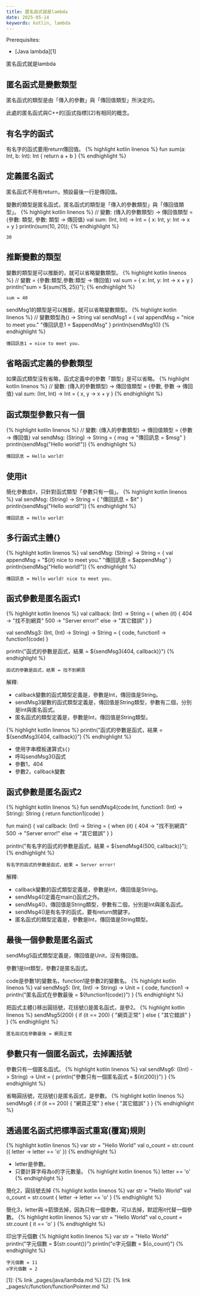 ```yaml
---
title: 匿名函式就是lambda
date: 2025-05-14
keywords: kotlin, lambda
---
```

Prerequisites:

- [Java lambda][1]

匿名函式就是lambda

## 匿名函式是變數類型
匿名函式的類型是由「傳入的參數」與「傳回值類型」所決定的。

此處的匿名函式與C++的[函式指標][2]有相同的概念。

## 有名字的函式
有名字的函式要用return傳回值。
{% highlight kotlin linenos %}
fun sum(a: Int, b: Int): Int {
    return a + b
}
{% endhighlight %}

## 定義匿名函式

匿名函式不用有return，預設最後一行是傳回值。

變數的類型是匿名函式，匿名函式的類型是「傳入的參數類型」與「傳回值類型」。
{% highlight kotlin linenos %}
//  變數: (傳入的參數類型) -> 傳回值類型 = {參數: 類型, 參數: 類型 -> 傳回值}
val sum: (Int, Int) -> Int = { x: Int, y: Int -> x + y }
println(sum(10, 20));
{% endhighlight %}
```
30
```

## 推斷變數的類型
變數的類型是可以推斷的，就可以省略變數類型。
{% highlight kotlin linenos %}
//  變數 = {參數:類型,參數:類型 -> 傳回值}
val sum = { x: Int, y: Int -> x + y }
println("sum = ${sum(15, 25)}");
{% endhighlight %}
```
sum = 40
```

sendMsg1的類型是可以推斷，就可以省略變數類型。
{% highlight kotlin linenos %}
// 變數類型為() -> String
val sendMsg1 = {
    val appendMsg = "nice to meet you."
    "傳回訊息1 = $appendMsg"
}
println(sendMsg1())
{% endhighlight %}
```
傳回訊息1 = nice to meet you.
```

## 省略函式定義的參數類型
如果函式類型沒有省略，函式定義中的參數「類型」是可以省略。
{% highlight kotlin linenos %}
//  變數: (傳入的參數類型) -> 傳回值類型 = {參數, 參數 -> 傳回值}
val sum: (Int, Int) -> Int = { x, y -> x + y }
{% endhighlight %}

## 函式類型參數只有一個
{% highlight kotlin linenos %}
//  變數: (傳入的參數類型) -> 傳回值類型 = {參數 -> 傳回值}
val sendMsg: (String) -> String = { msg -> "傳回訊息 = $msg" }
println(sendMsg("Hello world!"))
{% endhighlight %}
```
傳回訊息 = Hello world!
```

## 使用it
簡化參數成it，只針對函式類型「參數只有一個」。
{% highlight kotlin linenos %}
val sendMsg: (String) -> String = { "傳回訊息 = $it" }
println(sendMsg("Hello world!"))
{% endhighlight %}
```
傳回訊息 = Hello world!
```

## 多行函式主體\{\}
{% highlight kotlin linenos %}
val sendMsg: (String) -> String = { 
    val appendMsg = "${it} nice to meet you."
    "傳回訊息 = $appendMsg" 
}
println(sendMsg("Hello world!"))
{% endhighlight %}
```
傳回訊息 = Hello world! nice to meet you.
```

## 函式參數是匿名函式1
{% highlight kotlin linenos %}
val callback: (Int) -> String = {
    when (it) {
        404 -> "找不到網頁"
        500 -> "Server error!"
        else -> "其它錯誤"
    }
}

val sendMsg3: (Int, (Int) -> String) -> String = 
    { code, function1 ->
        function1(code)
    }

println("函式的參數是函式，結果 = ${sendMsg3(404, callback)}")
{% endhighlight %}
```
函式的參數是函式，結果 = 找不到網頁
```

解釋:
- callback變數的函式類型定義是，參數是Int，傳回值是String。
- sendMsg3變數的函式類型定義是，傳回值是String類型，參數有二個，分別是Int與匿名函式。
- 匿名函式的類型定義是，參數是Int，傳回值是String類型。

{% highlight kotlin linenos %}
println("函式的參數是函式，結果 = ${sendMsg3(404, callback)}")
{% endhighlight %}
- 使用字串模板運算式`${}`
- 呼叫sendMsg3()函式
- 參數1，404
- 參數2，callback變數

## 函式參數是匿名函式2
{% highlight kotlin linenos %}
fun sendMsg4(code:Int, function1: (Int) -> String): String {
    return function1(code)
}

fun main() {
val callback: (Int) -> String = {
    when (it) {
        404 -> "找不到網頁"
        500 -> "Server error!"
        else -> "其它錯誤"
    }
}

println("有名字的函式的參數是函式，結果 = ${sendMsg4(500, callback)}");    
{% endhighlight %}
```
有名字的函式的參數是函式，結果 = Server error!
```

解釋:
- callback變數的函式類型定義是，參數是Int，傳回值是String。
- sendMsg4()定義在main()函式之外。
- sendMsg4()，傳回值是String類型，參數有二個，分別是Int與匿名函式。
- sendMsg4()是有名字的函式，要有return關鍵字。
- 匿名函式的類型定義是，參數是Int，傳回值是String類型。

## 最後一個參數是匿名函式
sendMsg5函式類型定義是，傳回值是Unit，沒有傳回值。

參數1是Int類型，參數2是匿名函式。

code是參數1的變數名，function1是參數2的變數名。
{% highlight kotlin linenos %}
val sendMsg5: (Int, (Int) -> String) -> Unit = 
    { code, function1 ->
        println("匿名函式在參數最後 = ${function1(code)}")
    }
{% endhighlight %}

把函式主體\{\}移出圓括號，花括號{}是匿名函式，是參2。
{% highlight kotlin linenos %}
sendMsg5(200) {
    if (it == 200) {
        "網頁正常"
    } else {
        "其它錯誤"
    }
}
{% endhighlight %}
```
匿名函式在參數最後 = 網頁正常
```

## 參數只有一個匿名函式，去掉圓括號
參數只有一個匿名函式。
{% highlight kotlin linenos %}
val sendMsg6: ((Int) -> String) -> Unit = {
    println("參數只有一個匿名函式 = ${it(200)}")
}
{% endhighlight %}

省略圓括號，花括號{}是匿名函式，是參數。
{% highlight kotlin linenos %}
sendMsg6 {
    if (it == 200) {
        "網頁正常"
    } else {
        "其它錯誤"
    }
}
{% endhighlight %}

## 透過匿名函式把標準函式重寫(覆寫)規則
{% highlight kotlin linenos %}
var str = "Hello World"
val o_count = str.count ({ letter ->
    letter == 'o'
})
{% endhighlight %}
- letter是參數。
- 只要計算字母為o的字元數量。
{% highlight kotlin linenos %}
letter == 'o'
{% endhighlight %}

簡化2，圓括號去掉
{% highlight kotlin linenos %}
var str = "Hello World"
val o_count = str.count { letter ->
    letter == 'o'
}
{% endhighlight %}

簡化3，letter與->箭頭去掉，因為只有一個參數，可以去掉，默認用it代替一個參數。
{% highlight kotlin linenos %}
var str = "Hello World"
val o_count = str.count {
    it == 'o'
}
{% endhighlight %}

印出字元個數
{% highlight kotlin linenos %}
var str = "Hello World"
println("字元個數 = ${str.count()}")
println("o字元個數 = ${o_count}")
{% endhighlight %}
```
字元個數 = 11
o字元個數 = 2
```

[1]: {% link _pages/java/lambda.md %}
[2]: {% link _pages/c/function/functionPointer.md %}